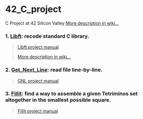 # 42_C_project
C Project at 42 Silicon Valley [More description in wiki...](https://github.com/AmberFu/42_C_project/wiki/42-School-Project)

### 1. [Libft](https://github.com/AmberFu/42_C_project/tree/master/01_libft): recode standard C library.

> [Libft project manual](https://github.com/AmberFu/42_C_project/blob/master/libft.en.pdf)
>
> [More description in wiki...](https://github.com/AmberFu/42_C_project/wiki/01_Libft_Project)

### 2. [Get_Next_Line](https://github.com/AmberFu/42_C_project/tree/master/02_get_next_line): read file line-by-line.

> [GNL project manual](https://github.com/AmberFu/42_C_project/blob/master/get_next_line.en.pdf)

### 3. [Fillit]():  find a way to assemble a given Tetriminos set altogether in the smallest possible square.

> [Fillit project manual](https://github.com/AmberFu/42_C_project/blob/master/fillit.en.pdf)

